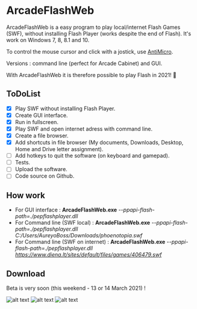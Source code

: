 # ArcadeFlashWeb
ArcadeFlashWeb is a easy program to play local/internet Flash Games (SWF), without installing Flash Player (works despite the end of Flash).
It's work on Windows 7, 8, 8.1 and 10.

To control the mouse cursor and click with a jostick, use [AntiMicro](https://github.com/AntiMicro/antimicro "AntiMicro's Homepage").

Versions : command line (perfect for Arcade Cabinet) and GUI.

With ArcadeFlashWeb it is therefore possible to play Flash in 2021! :tada:

## ToDoList
* [x] Play SWF without installing Flash Player.
* [x] Create GUI interface.
* [x] Run in fullscreen.
* [x] Play SWF and open internet adress with command line.
* [x] Create a file browser.
* [x] Add shortcuts in file browser (My documents, Downloads, Desktop, Home and Drive letter assignment).
* [ ] Add hotkeys to quit the software (on keyboard and gamepad).
* [ ] Tests.
* [ ] Upload the software.
* [ ] Code source on Github.

## How work
- For GUI interface : **ArcadeFlashWeb.exe** *--ppapi-flash-path=./pepflashplayer.dll*
- For Command line (SWF local) : **ArcadeFlashWeb.exe** *--ppapi-flash-path=./pepflashplayer.dll* *C:/Users/AureyoBoss/Downloads/phoenotopia.swf*
- For Command line (SWF on internet) : **ArcadeFlashWeb.exe** *--ppapi-flash-path=./pepflashplayer.dll* *https://www.diena.lt/sites/default/files/games/406479.swf*

## Download
Beta is very soon (this weekend - 13 or 14 March 2021) !

![alt text](https://github.com/aureyoboss/ArcadeFlashWeb/blob/main/Flash_RetroBat_AureyoBoss_01.jpg?raw=true)
![alt text](https://github.com/aureyoboss/ArcadeFlashWeb/blob/main/Flash_RetroBat_AureyoBoss_02.jpg?raw=true)
![alt text](https://github.com/aureyoboss/ArcadeFlashWeb/blob/main/Flash_RetroBat_AureyoBoss_03.jpg?raw=true)
